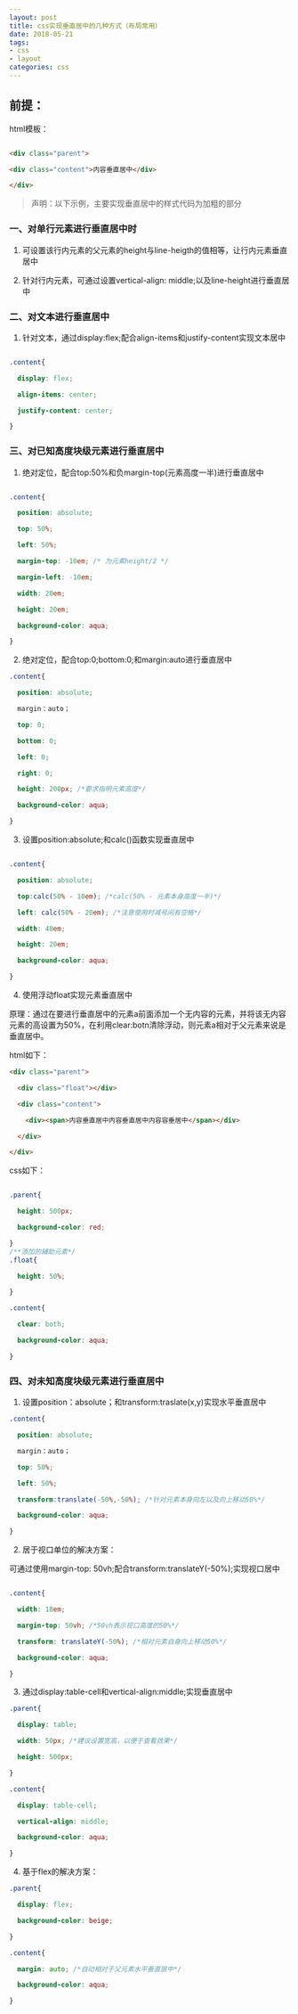 ```yaml
---
layout: post
title: css实现垂直居中的几种方式（布局常用）
date: 2018-05-21
tags:
- css
- layout
categories: css
---
```


## 前提：

html模板：
```html

<div class="parent">

<div class="content">内容垂直居中</div>

</div>
```

> 声明：以下示例，主要实现垂直居中的样式代码为加粗的部分

### 一、对单行元素进行垂直居中时

1. 可设置该行内元素的父元素的height与line-heigth的值相等，让行内元素垂直居中

2. 针对行内元素，可通过设置vertical-align: middle;以及line-height进行垂直居中

### 二、对文本进行垂直居中

1. 针对文本，通过display:flex;配合align-items和justify-content实现文本居中
```css

.content{

  display: flex;

  align-items: center;

  justify-content: center;

}
```

### 三、对已知高度块级元素进行垂直居中

1. 绝对定位，配合top:50%和负margin-top(元素高度一半)进行垂直居中

```css

.content{

  position: absolute;

  top: 50%;

  left: 50%;

  margin-top: -10em; /* 为元素height/2 */

  margin-left: -10em;

  width: 20em;

  height: 20em;

  background-color: aqua;

}
```

2. 绝对定位，配合top:0;bottom:0;和margin:auto进行垂直居中

```css
.content{

  position: absolute;

  margin：auto；

  top: 0;

  bottom: 0;

  left: 0;

  right: 0;

  height: 200px; /*要求指明元素高度*/

  background-color: aqua;

}
```

3. 设置position:absolute;和calc()函数实现垂直居中

```css

.content{

  position: absolute;

  top:calc(50% - 10em); /*calc(50% - 元素本身高度一半)*/

  left: calc(50% - 20em); /*注意使用时减号间有空格*/

  width: 40em;

  height: 20em;

  background-color: aqua;

}
```

4. 使用浮动float实现元素垂直居中

原理：通过在要进行垂直居中的元素a前面添加一个无内容的元素，并将该无内容元素的高设置为50%，在利用clear:botn清除浮动，则元素a相对于父元素来说是垂直居中。

html如下：

```html
<div class="parent">

  <div class="float"></div>

  <div class="content">

    <div><span>内容垂直居中内容垂直居中内容容垂居中</span></div>

  </div>

</div>
```

css如下：
```css

.parent{

  height: 500px;

  background-color: red;

}
/**添加的辅助元素*/
.float{

  height: 50%;

}

.content{

  clear: both;

  background-color: aqua;

}
```

### 四、对未知高度块级元素进行垂直居中

1. 设置position：absolute；和transform:traslate(x,y)实现水平垂直居中
```css
.content{

  position: absolute;

  margin：auto；

  top: 50%;

  left: 50%;

  transform:translate(-50%,-50%); /*针对元素本身向左以及向上移动50%*/

  background-color: aqua;

}
```

2. 居于视口单位的解决方案：

可通过使用margin-top: 50vh;配合transform:translateY(-50%);实现视口居中

```css

.content{

  width: 18em;

  margin-top: 50vh; /*50vh表示视口高度的50%*/

  transform: translateY(-50%); /*相对元素自身向上移动50%*/

  background-color: aqua;

}
```

3. 通过display:table-cell和vertical-align:middle;实现垂直居中

```css
.parent{

  display: table;

  width: 50px; /*建议设置宽高，以便于查看效果*/

  height: 500px;

}

.content{

  display: table-cell;

  vertical-align: middle;

  background-color: aqua;

}
```

4. 基于flex的解决方案：

```css
.parent{

  display: flex;

  background-color: beige;

}

.content{

  margin: auto; /*自动相对于父元素水平垂直居中*/

  background-color: aqua;

}
```




